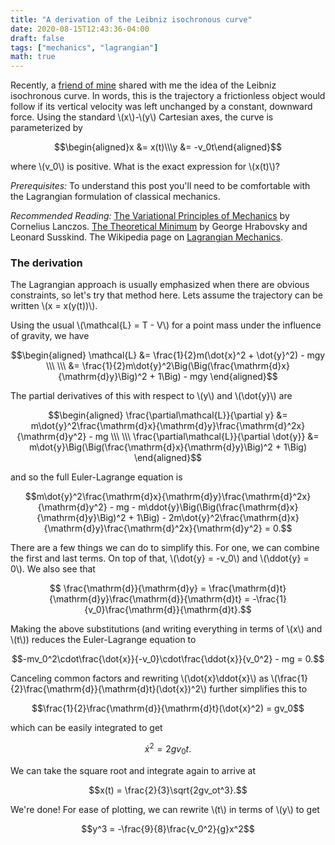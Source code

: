 ```yaml
---
title: "A derivation of the Leibniz isochronous curve"
date: 2020-08-15T12:43:36-04:00
draft: false
tags: ["mechanics", "lagrangian"]
math: true
---
```


Recently, a [friend of mine](https://horenbergerb.github.io/) shared with me the idea of the Leibniz isochronous curve.
In words, this is the trajectory a frictionless object would follow if its vertical
velocity was left unchanged by a constant, downward force. Using the standard
\\(x\\)-\\(y\\) Cartesian axes, the curve is parameterized by

$$\begin{aligned}x &= x(t)\\\y &= -v_0t\end{aligned}$$

where \\(v_0\\) is positive. What is the exact expression for \\(x(t)\\)?

*Prerequisites:* To understand this post you'll need to be comfortable with the Lagrangian formulation of classical mechanics.

*Recommended Reading:* [The Variational Principles of Mechanics](https://archive.org/details/VariationalPrinciplesOfMechanicsLanczos) by Cornelius Lanczos. [The Theoretical Minimum](https://theoreticalminimum.com/references) by George Hrabovsky and Leonard Susskind. The Wikipedia page on [Lagrangian Mechanics](https://en.wikipedia.org/wiki/Lagrangian_mechanics).

### The derivation

The Lagrangian approach is usually emphasized when there are obvious constraints,
so let's try that method here. Lets assume the trajectory can be written
\\(x = x(y(t))\\).

Using the usual \\(\mathcal{L} = T - V\\) for a point mass under the influence of gravity, we have

$$\begin{aligned}
\mathcal{L} &= \frac{1}{2}m(\dot{x}^2 + \dot{y}^2) - mgy \\\ \\\ &= \frac{1}{2}m\dot{y}^2\Big(\Big(\frac{\mathrm{d}x}{\mathrm{d}y}\Big)^2 + 1\Big) - mgy
\end{aligned}$$

The partial derivatives of this with respect to \\(y\\) and \\(\dot{y}\\) are

$$\begin{aligned}
\frac{\partial\mathcal{L}}{\partial y} &= m\dot{y}^2\frac{\mathrm{d}x}{\mathrm{d}y}\frac{\mathrm{d}^2x}{\mathrm{d}y^2} - mg \\\ \\\ \frac{\partial\mathcal{L}}{\partial \dot{y}} &= m\dot{y}\Big(\Big(\frac{\mathrm{d}x}{\mathrm{d}y}\Big)^2 + 1\Big)
\end{aligned}$$

and so the full Euler-Lagrange equation is

$$m\dot{y}^2\frac{\mathrm{d}x}{\mathrm{d}y}\frac{\mathrm{d}^2x}{\mathrm{d}y^2} - mg - m\ddot{y}\Big(\Big(\frac{\mathrm{d}x}{\mathrm{d}y}\Big)^2 + 1\Big) - 2m\dot{y}^2\frac{\mathrm{d}x}{\mathrm{d}y}\frac{\mathrm{d}^2x}{\mathrm{d}y^2} = 0.$$

There are a few things we can do to simplify this. For one, we can combine the first and last terms. On top of that, \\(\dot{y} = -v_0\\) and \\(\ddot{y} = 0\\). We also see that

$$ \frac{\mathrm{d}}{\mathrm{d}y} = \frac{\mathrm{d}t}{\mathrm{d}y}\frac{\mathrm{d}}{\mathrm{d}t} = -\frac{1}{v_0}\frac{\mathrm{d}}{\mathrm{d}t}.$$

Making the above substitutions (and writing everything in terms of \\(x\\) and \\(t\\)) reduces the Euler-Lagrange equation to 

$$-mv_0^2\cdot\frac{\dot{x}}{-v_0}\cdot\frac{\ddot{x}}{v_0^2} - mg = 0.$$

Canceling common factors and rewriting \\(\dot{x}\ddot{x}\\) as \\(\frac{1}{2}\frac{\mathrm{d}}{\mathrm{d}t}(\dot{x})^2\\) further simplifies this to

$$\frac{1}{2}\frac{\mathrm{d}}{\mathrm{d}t}(\dot{x}^2) = gv_0$$

which can be easily integrated to get

$$\dot{x}^2 = 2gv_0t.$$

We can take the square root and integrate again to arrive at 

$$x(t) = \frac{2}{3}\sqrt{2gv_ot^3}.$$

We're done! For ease of plotting, we can rewrite \\(t\\) in terms of \\(y\\) to get

$$y^3 = -\frac{9}{8}\frac{v_0^2}{g}x^2$$
